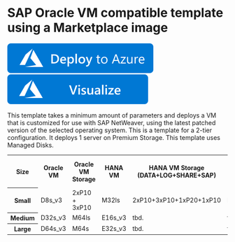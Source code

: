 # SAP Oracle VM compatible template using a Marketplace image

[![Deploy To Azure](https://raw.githubusercontent.com/Azure/azure-quickstart-templates/master/1-CONTRIBUTION-GUIDE/images/deploytoazure.svg?sanitize=true)](https://portal.azure.com/#create/Microsoft.Template/uri/https%3A%2F%2Fraw.githubusercontent.com%2Fmimergel%2Fsap-oracle-vm%2Fmain%2Fazuredeploy.json) [![Visualize](https://raw.githubusercontent.com/Azure/azure-quickstart-templates/master/1-CONTRIBUTION-GUIDE/images/visualizebutton.svg?sanitize=true)](http://armviz.io/#/?load=https://portal.azure.com/#create/Microsoft.Template/uri/https%3A%2F%2Fraw.githubusercontent.com%2Fmimergel%2Fsap-oracle-vm%2Fmain%2Fazuredeploy.json)

This template takes a minimum amount of parameters and deploys a VM that is customized for use with SAP NetWeaver, using the latest patched version of the selected operating system. 
This is a template for a 2-tier configuration. It deploys 1 server on Premium Storage.
This template uses Managed Disks.

<table>
	<tr>
		<th>Size</th>
		<th>Oracle VM</th>
		<th>Oracle VM Storage</th>
		<th>HANA VM</th>
		<th>HANA VM Storage (DATA+LOG+SHARE+SAP)</th>
		<th>SAP APP VM</th>
		<th>SAP APP VM Storage</th>
	</tr>
	<tr>
		<th>Small</th>
		<td>D8s_v3</td>
		<td>2xP10 + 3xP10</td>
		<td>M32ls</td>
		<td>2xP10+3xP10+1xP20+1xP10</td>
		<td>E8s_v3</td>
		<td>1xP10</td>
	</tr>
	<tr>
		<th>Medium</th>
		<td>D32s_v3</td>
		<td>M64ls</td>
		<td>E16s_v3</td>
		<td> tbd. </td>
		<td> tbd. </td>
		<td>1xP10</td>
	</tr>
	<tr>
		<th>Large</th>
		<td>D64s_v3</td>
		<td>M64s</td>
		<td>E32s_v3</td>
		<td> tbd. </td>
		<td> tbd. </td>
		<td>1xP10</td>
	</tr>
</table>				


